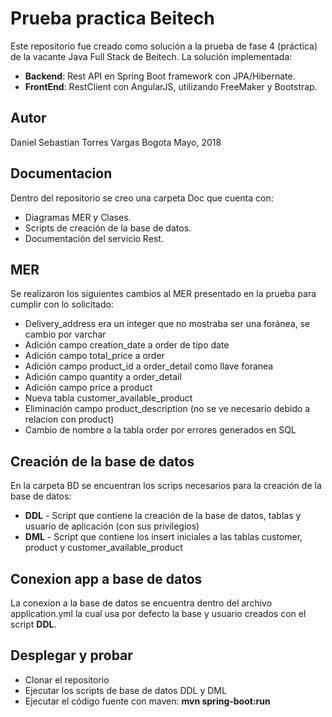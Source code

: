 # Prueba practica Beitech
Este repositorio fue creado como solución a la prueba de fase 4 (práctica) de la vacante Java Full Stack de Beitech.
La solución implementada:
* **Backend**: Rest API en Spring Boot framework con JPA/Hibernate.
* **FrontEnd**: RestClient con AngularJS, utilizando FreeMaker y Bootstrap.

## Autor
Daniel Sebastian Torres Vargas
Bogota
Mayo, 2018

## Documentacion
Dentro del repositorio se creo una carpeta Doc que cuenta con:
* Diagramas MER y Clases.
* Scripts de creación de la base de datos.
* Documentación del servicio Rest.

## MER
Se realizaron los siguientes cambios al MER presentado en la prueba para cumplir con lo solicitado:
* Delivery_address era un integer que no mostraba ser una foránea, se cambio por varchar
* Adición campo creation_date a order de tipo date
* Adición campo total_price a order
* Adición campo product_id a order_detail como llave foranea
* Adición campo quantity a order_detail
* Adición campo price a product
* Nueva tabla customer_available_product
* Eliminación campo product_description (no se ve necesario debido a relacion con product)
* Cambio de nombre a la tabla order por errores generados en SQL

## Creación de la base de datos
En la carpeta BD se encuentran los scrips necesarios para la creación de la base de datos:
* **DDL** - Script que contiene la creación de la base de datos, tablas y usuario de aplicación (con sus privilegios)
* **DML** - Script que contiene los insert iniciales a las tablas customer, product y customer_available_product

## Conexion app a base de datos
La conexion a la base de datos se encuentra dentro del archivo application.yml la cual usa por defecto la base y usuario creados con el script **DDL**.

## Desplegar y probar
* Clonar el repositorio
* Ejecutar los scripts de base de datos DDL y DML
* Ejecutar el código fuente con maven: **mvn spring-boot:run**
